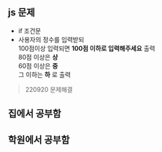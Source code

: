 ## js 문제

* if 조건문
* 사용자의 정수를 입력받되<br>100점이상 입력되면 __100점 이하로 입력해주세요__ 출력<br> 80점 이상은 __상__<br>60점 이상은 __중__<br> 그 이하는 __하__ 로 출력

> 220920 문제해결 
## 집에서 공부함 
## 학원에서 공부함 